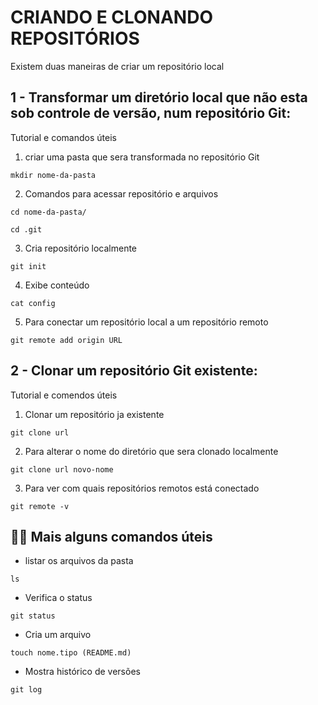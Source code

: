 # CRIANDO E CLONANDO REPOSITÓRIOS

Existem duas maneiras de criar um repositório local

## 1 - Transformar um diretório local que não esta sob controle de versão, num repositório Git:

Tutorial e comandos úteis

1. criar uma pasta que sera transformada no repositório Git
```
mkdir nome-da-pasta
```
2. Comandos para acessar repositório e arquivos
```
cd nome-da-pasta/

cd .git
```

3. Cria repositório localmente
```
git init
```

4. Exibe conteúdo
```
cat config
```

5. Para conectar um repositório local a um repositório remoto
```
git remote add origin URL
```

## 2 - Clonar um repositório Git existente:

Tutorial e comendos úteis

1. Clonar um repositório ja existente
```
git clone url
```

2. Para alterar o nome do diretório que sera clonado localmente
```
git clone url novo-nome
```

3. Para ver com quais repositórios remotos está conectado
```
git remote -v
```

## 👩‍💻 Mais alguns comandos úteis

- listar os arquivos da pasta
```
ls
```

- Verifica o status 
```
git status
```

- Cria um arquivo
```
touch nome.tipo (README.md)
```

- Mostra histórico de versões
```
git log
```